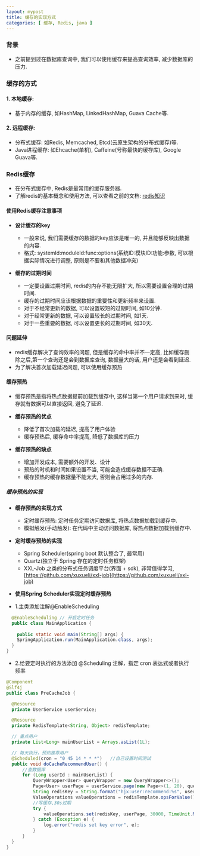 ```yaml
---
layout: mypost
title: 缓存的实现方式
categories: [ 缓存, Redis, java ]
---
```


### 背景

- 之前提到过在数据库查询中, 我们可以使用缓存来提高查询效率, 减少数据库的压力.

### 缓存的方式

#### 1. 本地缓存:

- 基于内存的缓存, 如HashMap, LinkedHashMap, Guava Cache等.

#### 2. 远程缓存:

- 分布式缓存: 如Redis, Memcached, Etcd(云原生架构的分布式缓存)等.
- Java进程缓存: 如Ehcache(单机), Caffeine(号称最快的缓存库), Google Guava等.

### Redis缓存

- 在分布式缓存中, Redis是最常用的缓存服务器.
- 了解redis的基本概念和使用方法,
  可以查看之前的文档: [redis知识](https://han-gr.github.io/posts/2024/09/14/redis%E7%9F%A5%E8%AF%86.html)

#### 使用Redis缓存注意事项

- **设计缓存的key**
    - 一般来说, 我们需要缓存的数据的key应该是唯一的, 并且能够反映出数据的内容.
    - 格式: systemId:moduleId:func:options(系统ID:模块ID:功能:参数, 可以根据实际情况进行调整,
      原则是不要和其他数据冲突)

- **缓存的过期时间**
    - 一定要设置过期时间, redis的内存不能无限扩大, 所以需要设置合理的过期时间.
    - 缓存的过期时间应该根据数据的重要性和更新频率来设置.
    - 对于不经常更新的数据, 可以设置较短的过期时间, 如10分钟.
    - 对于经常更新的数据, 可以设置较长的过期时间, 如1天.
    - 对于一些重要的数据, 可以设置更长的过期时间, 如30天.

#### 问题延伸

- redis缓存解决了查询效率的问题, 但是缓存的命中率并不一定高, 比如缓存删除之后,第一个查询还是会到数据库查询, 数据量大的话,
  用户还是会看到延迟.
- 为了解决首次加载延迟问题, 可以使用缓存预热

#### 缓存预热

- 缓存预热是指将热点数据提前加载到缓存中, 这样当第一个用户请求到来时, 缓存就有数据可以直接返回, 避免了延迟.

- **缓存预热的优点**
    - 降低了首次加载的延迟, 提高了用户体验
    - 缓存预热后, 缓存命中率提高, 降低了数据库的压力

- **缓存预热的缺点**
    - 增加开发成本, 需要额外的开发、设计
    - 预热的时机和时间如果设置不当, 可能会造成缓存数据不正确.
    - 缓存预热的缓存数据量不能太大, 否则会占用过多的内存.

##### 缓存预热的实现

- **缓存预热的实现方式**
    - 定时缓存预热: 定时任务定期访问数据库, 将热点数据加载到缓存中.
    - 模拟触发(手动触发): 在代码中主动访问数据库, 将热点数据加载到缓存中.

- **定时缓存预热的实现**
    - Spring Scheduler(spring boot 默认整合了, 最常用)
    - Quartz(独立于 Spring 存在的定时任务框架)
    - XXL-Job 之类的分布式任务调度平台(界面 + sdk),
      非常值得学习, [https://github.com/xuxueli/xxl-job](https://github.com/xuxueli/xxl-job)

- **使用Spring Scheduler实现定时缓存预热**
- 1.主类添加注解@EnableScheduling

```java
  @EnableScheduling // 开启定时任务
  public class MainApplication {
  
    public static void main(String[] args) {
    SpringApplication.run(MainApplication.class, args);
  }
}
```

- 2.给要定时执行的方法添加 @Scheduling 注解，指定 cron 表达式或者执行频率

```java
@Component
@Slf4j
public class PreCacheJob {

  @Resource
  private UserService userService;

  @Resource
  private RedisTemplate<String, Object> redisTemplate;

  // 重点用户
  private List<Long> mainUserList = Arrays.asList(1L);

  // 每天执行，预热推荐用户
  @Scheduled(cron = "0 45 14 * * *")   //自己设置时间测试
  public void doCacheRecommendUser() {
      //查数据库
      for (Long userId : mainUserList) {
          QueryWrapper<User> queryWrapper = new QueryWrapper<>();
          Page<User> userPage = userService.page(new Page<>(1, 20), queryWrapper);
          String redisKey = String.format("hjx:user:recommend:%s", userId);
          ValueOperations valueOperations = redisTemplate.opsForValue();
          //写缓存,30s过期
          try {
              valueOperations.set(redisKey, userPage, 30000, TimeUnit.MILLISECONDS);
          } catch (Exception e) {
              log.error("redis set key error", e);
          }
      }
  }
}
``` 
    

